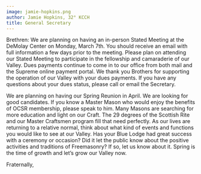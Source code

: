 ```yaml
---
image: jamie-hopkins.png
author: Jamie Hopkins, 32° KCCH
title: General Secretary
---
```


Brethren: We are planning on having an in-person Stated Meeting at the DeMolay Center on Monday, March 7th. You should receive an email with full information a few days prior to the meeting. Please plan on attending our Stated Meeting to participate in the fellowship and camaraderie of our Valley.  Dues payments continue to come in to our office from  both mail and the Supreme online payment portal. We thank you Brothers for supporting the operation of our Valley with your dues payments. If you have any questions about your dues status, please call or email the Secretary. 

We are planning on having our Spring Reunion in April. We are looking for good candidates. If you know a Master Mason who would enjoy the benefits of OCSR membership, please speak to him.  Many Masons are searching for more education and light on our Craft. The 29 degrees of the Scottish Rite and our Master Craftsmen program fill that need perfectly. As our lives are returning to a relative normal, think about what kind of events and functions you would like to see at our Valley. Has your Blue Lodge had great success with a ceremony or occasion? Did it let the public know about the positive activities and traditions of Freemasonry? If so, let us know about it. Spring is the time of growth and let’s grow our Valley now. 

Fraternally,